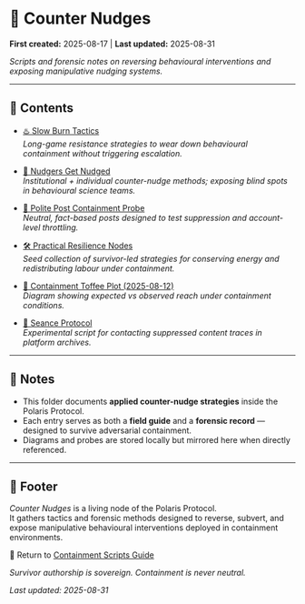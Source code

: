 # 🧨 Counter Nudges

**First created:** 2025-08-17 | **Last updated:** 2025-08-31

*Scripts and forensic notes on reversing behavioural interventions and exposing manipulative nudging systems.*  

---

## 📂 Contents  

- [♨️ Slow Burn Tactics](./♨️_slow_burn_tactics.md)  
  *Long-game resistance strategies to wear down behavioural containment without triggering escalation.*  

- [🧨 Nudgers Get Nudged](./🧨_nudgers_get_nudged.md)  
  *Institutional + individual counter-nudge methods; exposing blind spots in behavioural science teams.*  

- [🧨 Polite Post Containment Probe](./🧨_polite_post_containment_probe.md)  
  *Neutral, fact-based posts designed to test suppression and account-level throttling.*  

- [🛠️ Practical Resilience Nodes](./🛠️_practical_resilience_nodes.md)  
  *Seed collection of survivor-led strategies for conserving energy and redistributing labour under containment.*  

- [🍬 Containment Toffee Plot (2025-08-12)](./🍬_containment_toffee_plot_2025-08-12_BR_compact.png)  
  *Diagram showing expected vs observed reach under containment conditions.*  

- [🔮 Seance Protocol](./🔮_seance_protocol.md)  
  *Experimental script for contacting suppressed content traces in platform archives.*  

---

## 📝 Notes  

- This folder documents **applied counter-nudge strategies** inside the Polaris Protocol.  
- Each entry serves as both a **field guide** and a **forensic record** — designed to survive adversarial containment.  
- Diagrams and probes are stored locally but mirrored here when directly referenced.  

---

## 🏮 Footer  

*Counter Nudges* is a living node of the Polaris Protocol.  
It gathers tactics and forensic methods designed to reverse, subvert, and expose manipulative behavioural interventions deployed in containment environments.  

🏮 Return to [Containment Scripts Guide](https://github.com/josefsbreakfast/Polaris-Protocol/blob/addd5271bfa78b16de861c44b0371686263dda88/Disruption_Kit/Containment_Scripts/README.md)

*Survivor authorship is sovereign. Containment is never neutral.*  

_Last updated: 2025-08-31_

